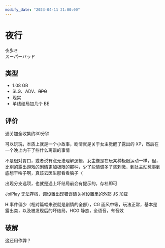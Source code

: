 ```yaml
---
modify_date: "2023-04-11 21:00:00"
---
```


# 夜行

夜歩き  
スーパーバッド

## 类型

- 1.08 GB
- SLG、ADV、~~RPG~~
- 现实
- 单线结局加几个 BE

## 评价

通关加全收集约30分钟

可以玩玩，本质上就是一个小故事，剧情就是关于女主觉醒了露出的 XP，然后在一个晚上内干了些什么离谱的事情

不是很对胃口，或者说有点无法理解逻辑，女主像是在玩某种极限运动一样，但，比别的露出游戏的剧情更加极限的那种，少了些情调多了些刺激，到处主动惹事到底想干啥子啊，真该去医生那看看脑子（

出现分支选项，也就是遇上坏结局前会有提示的，存档即可

JoiPlay 无法存档，调设置出现错误请关掉设置里的外部 JS 加载

H 事件偏少（相对篇幅来说就是剧情的全部），CG 画风中等，玩法正常，基本是露出类，以及被发现后的坏结局，HCG 静态，全语音，有音效

## 破解

这还用作弊？
